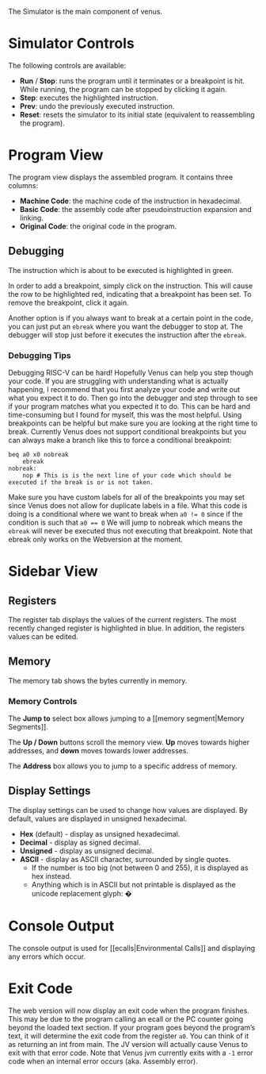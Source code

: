 The Simulator is the main component of venus.

# Simulator Controls

The following controls are available:

* __Run__ / __Stop__: runs the program until it terminates or a breakpoint is hit. While running, the program can be stopped by clicking it again.
* __Step__: executes the highlighted instruction.
* __Prev__: undo the previously executed instruction.
* __Reset__: resets the simulator to its initial state (equivalent to reassembling the program).

# Program View

The program view displays the assembled program. It contains three columns:

* __Machine Code__: the machine code of the instruction in hexadecimal.
* __Basic Code__: the assembly code after pseudoinstruction expansion and linking.
* __Original Code__: the original code in the program.

## Debugging

The instruction which is about to be executed is highlighted in green.

In order to add a breakpoint, simply click on the instruction. This will cause the row to be highlighted red, indicating that a breakpoint has been set. To remove the breakpoint, click it again.

Another option is if you always want to break at a certain point in the code, you can just put an `ebreak` where you want the debugger to stop at. The debugger will stop just before it executes the instruction after the `ebreak`.

### Debugging Tips
Debugging RISC-V can be hard! Hopefully Venus can help you step though your code. If you are struggling with understanding what is actually happening, I recommend that you first analyze your code and write out what you expect it to do. Then go into the debugger and step through to see if your program matches what you expected it to do. This can be hard and time-consuming but I found for myself, this was the most helpful. Using breakpoints can be helpful but make sure you are looking at the right time to break. 
Currently Venus does not support conditional breakpoints but you can always make a branch like this to force a conditional breakpoint:
```
beq a0 x0 nobreak
    ebreak
nobreak:
    nop # This is is the next line of your code which should be executed if the break is or is not taken.
```
Make sure you have custom labels for all of the breakpoints you may set since Venus does not allow for duplicate labels in a file. What this code is doing is a conditional where we want to break when `a0 != 0` since if the condition is such that `a0 == 0` We will jump to nobreak which means the `ebreak` will never be executed thus not executing that breakpoint. Note that ebreak only works on the Webversion at the moment.

# Sidebar View

## Registers

The register tab displays the values of the current registers. The most recently changed register is highlighted in blue. In addition, the registers values can be edited.

## Memory

The memory tab shows the bytes currently in memory.

### Memory Controls

The __Jump to__ select box allows jumping to a [[memory segment|Memory Segments]].

The __Up / Down__ buttons scroll the memory view. __Up__ moves towards higher addresses, and __down__ moves towards lower addresses.

The __Address__ box allows you to jump to a specific address of memory.

## Display Settings

The display settings can be used to change how values are displayed. By default, values are displayed in unsigned hexadecimal.

* __Hex__ (default) - display as unsigned hexadecimal.
* __Decimal__ - display as signed decimal.
* __Unsigned__ - display as unsigned decimal.
* __ASCII__ - display as ASCII character, surrounded by single quotes.
    * If the number is too big (not between 0 and 255), it is displayed as hex instead.
    * Anything which is in ASCII but not printable is displayed as the unicode replacement glyph: �

# Console Output

The console output is used for [[ecalls|Environmental Calls]] and displaying any errors which occur.

# Exit Code

The web version will now display an exit code when the program finishes. This may be due to the program calling an ecall or the PC counter going beyond the loaded text section. If your program goes beyond the program’s text, it will determine the exit code from the register `a0`. You can think of it as returning an int from main. The JV version will actually cause Venus to exit with that error code. Note that Venus jvm currently exits with a `-1` error code when an internal error occurs (aka. Assembly error).